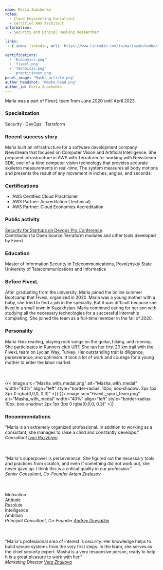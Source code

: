```yaml
---
name: Maria Zubchenko
roles:
  - Cloud Engineering Consultant
  - Certified AWS Architect
information:
  - Security and Ethical Hacking Researcher
  
links:
 - { icon: linkedin, url: 'https://www.linkedin.com/in/mariazubchenko/' }
 
certifications:
  - 'Economics.png'
  - 'fivexl.png'
  - 'Technical.png'
  - 'practitioner.png'
panel_image: 'Masha_article.png'
author_headshot: 'Masha_head.png'
author_id: Maria Zubchenko
---
```

Maria was a part of FivexL team from June 2020 until April 2023.
### Specialization
Security · DevOps  · Terraform
### Recent success story
Maria built an infrastructure for a software development company Newstream that focused on Computer Vision and Artificial Intelligence.
She prepared infrastructure in AWS with Terraform for working with Newstream SDK, one-of-a-kind computer vision technology that provides accurate skeleton measurements in real-time. The system measures all body motions and presents the result of any movement in inches, angles, and seconds.
### Certifications
* AWS Certified Cloud Practitioner
* AWS Partner: Accreditation (Technical)
* AWS Partner: Cloud Economics Accreditation

### Public activity
[Security for Startups on Devops Pro Conference](https://www.youtube.com/watch?v=knBumfenPM4&list=PLW754DqmnnYWGrtX5nGTEYTecQyYwLdYN&index=5).  
Contribution to Open Source Terraform modules and other tools developed by FivexL.
### Education
Master of Information Security in Telecommunications, Povolzhskiy State University of Telecommunications and Informatics
### Before FivexL
After graduating from the university, Maria joined the online summer Bootcamp that FivexL organized in 2020. Maria was a young mother with a baby, she tried to find a job in the specialty. But it was difficult because she lived in a small town in Kazakhstan. Maria combined caring for her son with studying all the necessary technologies for a successful internship completing. She joined the team as a full-time member in the fall of 2020. 
### Personality
Maria likes reading, playing rock songs on the guitar, hiking, and running. She participates in Runners club UR7. She ran her first 20 km trail with the FivexL team on Lycian Way, Turkey. 
Her outstanding trait is diligence, perseverance, and optimism. It took a lot of work and courage for a young mother to enter the labor market.  
</br>
</br>  
{{< image src="Masha_with_medal.png" alt="Masha_with_medal" width="40%" align="left" style="border-radius: 10px; box-shadow: 2px 1px 3px 0 rgba(0,0,0, 0.3)" >}} {{< image src="FivexL_sport_team.png" alt="Masha_with_medal" width="40%" align="left" style="border-radius: 10px; box-shadow: 2px 1px 3px 0 rgba(0,0,0, 0.3)" >}}    

### Recommendations
"Maria is an extremely organized professional. In addition to working as a consultant, she manages to raise a child and constantly develops."  
*Consultant [Ivan Razzhivin](https://www.linkedin.com/in/ivan-razzhivin-97ab61240/)*  
</br>  
</br>
"Maria's superpower is perseverance. She figured out the necessary tools and practices from scratch, and even if something did not work out, she never gave up. I think this is a critical quality in our profession."  
*Senior Consultant, Co-Founder [Artem Zhelezov](https://www.linkedin.com/in/artem-zhelezov-70228093/)*  
</br>  
</br>
Motivation  
Attitude  
Resolute  
Intelligence  
Ambition  
*Principal Consultant, Co-Founder [Andrey Devyatkin](https://www.linkedin.com/in/andreydevyatkin/)*  
</br>  
</br>
"Maria's professional area of interest is security. Her knowledge helps to build secure systems from the very first steps. In the team, she serves as the chief security expert. Masha is a very responsive person, ready to help. It is a great pleasure to work with her."  
*Marketing Director [Vera Zhukova](https://www.linkedin.com/in/zhukovavera/)*  